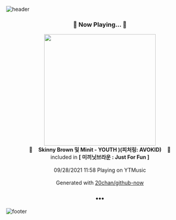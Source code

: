 ![header](https://capsule-render.vercel.app/api?type=wave&height=170&section=header&text=Hi.%20I'm%20SHIFT&fontColor=090707&fontAlignX=45&fontAlignY=65&fontSize=100)

<h3 align="center">🎵 Now Playing... 🎵</h3>
<p align="center">
  <a href="https://music.youtube.com/watch?v=dnQYj8O5Akw">
    <img width="300" src="https://lh3.googleusercontent.com/ElVy71gRYV7fS8hl4ei6a4o2VxsWYCjt0X1Yd0I0TE1yd-nwweRAXJS3SzEuOuMlDpzuAWzCKkeRSFxN">
  </a>
  <br>
  🎵&nbsp&nbsp&nbsp <b>Skinny Brown 및 Minit - YOUTH )(피처링: AVOKID)</b> &nbsp&nbsp&nbsp🎵
  <br>
  included in <b>[ 미끼닛브라운 : Just For Fun ]</b>
  
  <br />
  <br />
  09/28/2021 11:58 Playing on YTMusic
  <br />
  <br />
  Generated with <a href="https://github.com/20chan/github-now">20chan/github-now</a>
</p>

<h3 align="center">•••</h3>

![footer](https://capsule-render.vercel.app/api?type=wave&height=150&section=footer)
